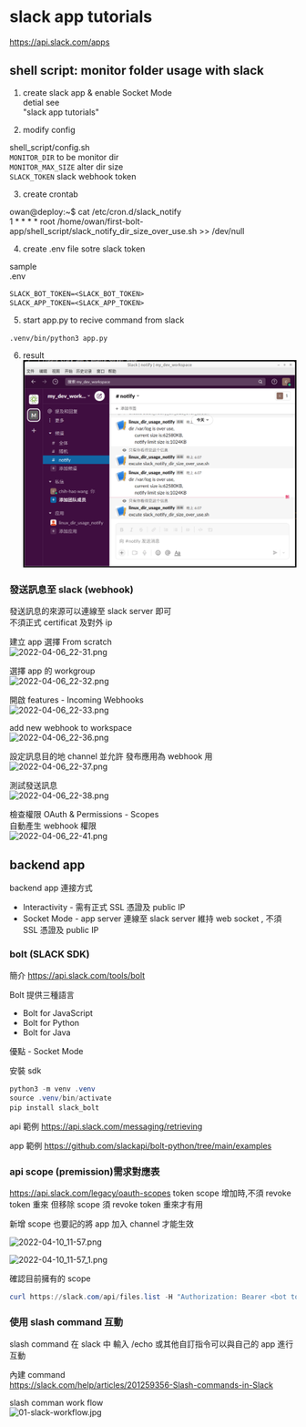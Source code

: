 # slack app tutorials
https://api.slack.com/apps

## shell script: monitor folder usage with slack
1. create slack app & enable Socket Mode  
detial see  
"slack app tutorials"  
  
2. modify config  

shell_script/config.sh  
`MONITOR_DIR`             to be monitor dir  
`MONITOR_MAX_SIZE`    alter dir size  
`SLACK_TOKEN`             slack webhook token   


3. create crontab  

owan@deploy:~$ cat /etc/cron.d/slack_notify  
1 * * * * root /home/owan/first-bolt-app/shell_script/slack_notify_dir_size_over_use.sh >> /dev/null  

4. create .env file sotre slack token  

sample  
.env  
```
SLACK_BOT_TOKEN=<SLACK_BOT_TOKEN>
SLACK_APP_TOKEN=<SLACK_APP_TOKEN>
```

5. start app.py to recive command from slack  

`.venv/bin/python3 app.py `  

6. result  
![2022-04-05_18-09.png](./img/2022-04-05_18-09.png)




### 發送訊息至 slack (webhook)
發送訊息的來源可以連線至 slack server 即可  
不須正式 certificat 及對外 ip  

建立 app 選擇 From scratch  
![2022-04-06_22-31.png](./img/2022-04-06_22-31.png)

選擇 app 的 workgroup  
![2022-04-06_22-32.png](./img/2022-04-06_22-32.png)

開啟 features - Incoming Webhooks  
![2022-04-06_22-33.png](./img/2022-04-06_22-33.png)

add new webhook to workspace  
![2022-04-06_22-36.png](./img/2022-04-06_22-36.png)

設定訊息目的地 channel 並允許
發布應用為 webhook 用
![2022-04-06_22-37.png](./img/2022-04-06_22-37.png)

測試發送訊息  
![2022-04-06_22-38.png](./img/2022-04-06_22-38.png)

檢查權限 OAuth & Permissions - Scopes  
自動產生 webhook 權限  
![2022-04-06_22-41.png](./img/2022-04-06_22-41.png)


## backend app 
backend app 連接方式  
* Interactivity  -  需有正式 SSL 憑證及 public IP  
* Socket Mode  -  app server 連線至 slack server 維持 web socket , 不須 SSL 憑證及 public IP  

### bolt (SLACK SDK)
簡介
https://api.slack.com/tools/bolt

Bolt 提供三種語言 
* Bolt for JavaScript  
* Bolt for Python  
* Bolt for Java  

優點 -  Socket Mode  

安裝 sdk  
```powershell
python3 -m venv .venv
source .venv/bin/activate
pip install slack_bolt
```

api 範例
https://api.slack.com/messaging/retrieving

app 範例
https://github.com/slackapi/bolt-python/tree/main/examples

### api scope (premission)需求對應表
https://api.slack.com/legacy/oauth-scopes
token scope 增加時,不須 revoke token 重來
但移除 scope 須 revoke token 重來才有用

新增 scope 也要記的將 app 加入 channel 才能生效

![2022-04-10_11-57.png](./img/2022-04-10_11-57.png "2022-04-10_11-57.png")

![2022-04-10_11-57_1.png](./img/2022-04-10_11-57_1.png)

確認目前擁有的 scope
```powershell
curl https://slack.com/api/files.list -H "Authorization: Bearer <bot token xoxb->" -I

```


### 使用 slash command 互動

slash command 
在 slack 中 輸入 /echo 或其他自訂指令可以與自己的 app 進行互動  

內建 command  
https://slack.com/help/articles/201259356-Slash-commands-in-Slack  

slash comman work flow  
![01-slack-workflow.jpg](./img/01-slack-workflow.jpg)



